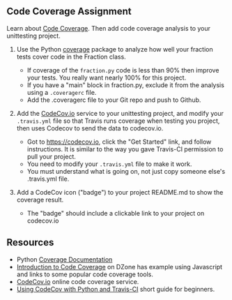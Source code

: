 ## Code Coverage Assignment

Learn about [Code Coverage](/testing/code-coverage).
Then add code coverage analysis to your unittesting project.


1. Use the Python [coverage][coverage-docs] package to analyze
how well your fraction tests cover code in the Fraction class.
    * If coverage of the `fraction.py` code is less than 90% then improve
your tests.  You really want nearly 100% for this project.
    * If you have a "main" block in fraction.py, exclude it from the analysis using a `.coveragerc` file.
    * Add the .coveragerc file to your Git repo and push to Github.

2. Add the [CodeCov.io](https://codecov.io) service to your unittesting
project, and modify your `.travis.yml` file so that Travis runs coverage when testing you project, then uses Codecov to send the data to codecov.io.
   * Got to https://codecov.io, click the "Get Started" link, and follow instructions.  It is similar to the way you gave Travis-CI permission to pull your project.
   * You need to modify your `.travis.yml` file to make it work.
   * You must understand what is going on, not just copy someone else's .travis.yml file.

3. Add a CodeCov icon ("badge") to your project README.md to show the coverage result.
   * The "badge" should include a clickable link to your project on codecov.io


## Resources

* Python [Coverage Documentation][coverage-docs]
* [Introduction to Code Coverage][dzone-code-coverage] on DZone has example using Javascript and links to some popular code coverage tools.
* [CodeCov.io](https://codecov.io) online code coverage service.
* [Using CodeCov with Python and Travis-CI](https://medium.com/datadriveninvestor/beginners-guide-to-using-codecov-with-python-and-travis-ci-c17659bb711) short guide for beginners.

[coverage-docs]: https://coverage.readthedocs.io/ "coverage.py documentation"

[dzone-code-coverage]: https://dzone.com/articles/an-introduction-to-code-coverage "An Introduction to Code Coverage"

[jacoco]: https://www.eclemma.org/jacoco/


